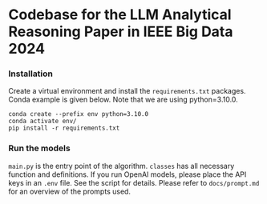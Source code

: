 # Codebase for the LLM Analytical Reasoning Paper in IEEE Big Data 2024

### Installation
Create a virtual environment and install the `requirements.txt` packages. Conda example is given below.
Note that we are using python=3.10.0.
```console
conda create --prefix env python=3.10.0
conda activate env/
pip install -r requirements.txt
```

### Run the models
`main.py` is the entry point of the algorithm. `classes` has all necessary function and definitions. If you run OpenAI models, please place the API keys in an `.env` file. See the script for details. Please refer to `docs/prompt.md` for an overview of the prompts used.